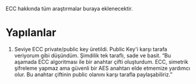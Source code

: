 ECC hakkında tüm araştırmalar buraya eklenecektir.

# Yapılanlar
1. Seviye
	ECC private/public key üretildi.
	Public Key'i karşı tarafa veriyorum gibi düşündüm.
	Şimdilik tek taraflı, sade ve basit.
	“Bu aşamada ECC algoritması ile bir anahtar çifti oluşturdum. ECC, simetrik şifreleme yapmaz ama güvenli bir AES anahtarı elde etmemize yardımcı olur. Bu anahtar çiftinin public olanını karşı tarafla paylaşabiliriz.”

